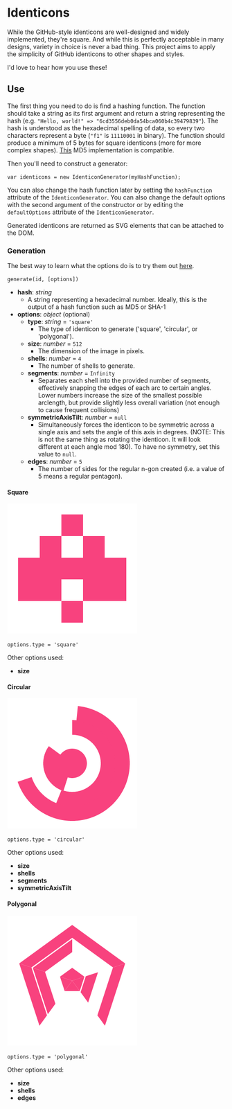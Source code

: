 # Identicons

While the GitHub-style identicons are well-designed and widely implemented, they're square. And while this is perfectly acceptable in many designs, variety in choice is never a bad thing. This project aims to apply the simplicity of GitHub identicons to other shapes and styles.

I'd love to hear how you use these!

## Use

The first thing you need to do is find a hashing function. The function should take a string as its first argument and return a string representing the hash (e.g. `"Hello, world!" => "6cd3556deb0da54bca060b4c39479839"`). The hash is understood as the hexadecimal spelling of data, so every two characters represent a byte (`"f1"` is `11110001` in binary). The function should produce a minimum of 5 bytes for square identicons (more for more complex shapes). [This](https://github.com/Zunawe/md5-js) MD5 implementation is compatible.

Then you'll need to construct a generator:

```
var identicons = new IdenticonGenerator(myHashFunction);
```

You can also change the hash function later by setting the `hashFunction` attribute of the `IdenticonGenerator`. You can also change the default options with the second argument of the constructor or by editing the `defaultOptions` attribute of the `IdenticonGenerator`.

Generated identicons are returned as SVG elements that can be attached to the DOM.

### Generation

The best way to learn what the options do is to try them out [here](https://github.com/Zunawe/identicons).

```
generate(id, [options])
```

* **hash**: *string*
  * A string representing a hexadecimal number. Ideally, this is the output of a hash function such as MD5 or SHA-1
* **options**: *object* (optional)
  * **type**: *string* = `'square'`
    * The type of identicon to generate ('square', 'circular', or 'polygonal').
  * **size**: *number* = `512`
    * The dimension of the image in pixels.
  * **shells**: *number* = `4`
    * The number of shells to generate.
  * **segments**: *number* = `Infinity`
    * Separates each shell into the provided number of segments, effectively snapping the edges of each arc to certain angles. Lower numbers increase the size of the smallest possible arclength, but provide slightly less overall variation (not enough to cause frequent collisions)
  * **symmetricAxisTilt**: *number* = `null`
    * Simultaneously forces the identicon to be symmetric across a single axis and sets the angle of this axis in degrees. (NOTE: This is not the same thing as rotating the identicon. It will look different at each angle mod 180). To have no symmetry, set this value to `null`.
  * **edges**: *number* = `5`
    * The number of sides for the regular n-gon created (i.e. a value of 5 means a regular pentagon).

#### Square

![Square Identicon Example](examples/boxy.png)

```
options.type = 'square'
```

Other options used:
* **size**

#### Circular

![Circular Identicon Example](examples/curvy.png)

```
options.type = 'circular'
```

Other options used:
* **size**
* **shells**
* **segments**
* **symmetricAxisTilt**


#### Polygonal

![Polygonal Identicon Example](examples/poly.png)

```
options.type = 'polygonal'
```

Other options used:
* **size**
* **shells**
* **edges**
